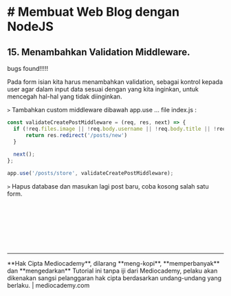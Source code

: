 # # Membuat Web Blog dengan NodeJS



## 15. Menambahkan Validation Middleware.

bugs found!!!!!

Pada form isian kita harus menambahkan validation, sebagai kontrol kepada user agar dalam input data sesuai dengan yang kita inginkan, untuk mencegah hal-hal yang tidak diinginkan.

```>``` Tambahkan custom middleware dibawah app.use … file index.js :

```javascript
const validateCreatePostMiddleware = (req, res, next) => {
  if (!req.files.image || !req.body.username || !req.body.title || !req.body.description || !req.body.content ) {
      return res.redirect('/posts/new')
  }
  
  next();
};

app.use('/posts/store', validateCreatePostMiddleware);
```

```>``` Hapus database dan masukan lagi post baru, coba kosong salah satu form.



















<br>

<br>

<br>

<br>

<br>

<br>

<hr>
**Hak Cipta Mediocademy**, dilarang **meng-kopi**, **memperbanyak** dan **mengedarkan** Tutorial ini tanpa iji dari Mediocademy,  pelaku akan dikenakan sangsi pelanggaran hak cipta berdasarkan undang-undang yang berlaku. | mediocademy.com

